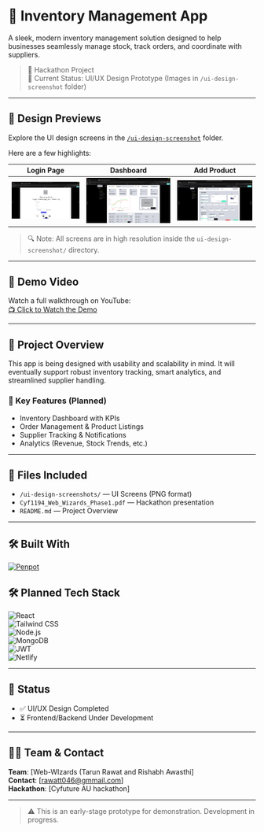 # 🧾 Inventory Management App

A sleek, modern inventory management solution designed to help businesses seamlessly manage stock, track orders, and coordinate with suppliers.

> 🚀 Hackathon Project  
> 📁 Current Status: UI/UX Design Prototype (Images in `/ui-design-screenshot` folder)

---

## 📸 Design Previews

Explore the UI design screens in the [`/ui-design-screenshot`](/ui-design-screenshot/) folder.

Here are a few highlights:

| Login Page | Dashboard | Add Product |
|------------|-----------|-------------|
| ![Login](ui-design-screenshot/login-page.png) | ![Dashboard](ui-design-screenshot/dashboard-page.png) | ![Add Product](ui-design-screenshot/add-product-page.png) |

> 🔍 Note: All screens are in high resolution inside the `ui-design-screenshot/` directory.

---

## 🎥 Demo Video

Watch a full walkthrough on YouTube:  
[📺 Click to Watch the Demo](https://youtu.be/wZopShMKPls)

---

## 📑 Project Overview

This app is being designed with usability and scalability in mind. It will eventually support robust inventory tracking, smart analytics, and streamlined supplier handling.

### 🔧 Key Features (Planned)

- Inventory Dashboard with KPIs  
- Order Management & Product Listings  
- Supplier Tracking & Notifications  
- Analytics (Revenue, Stock Trends, etc.)  

---

## 📂 Files Included

- `/ui-design-screenshots/` — UI Screens (PNG format)
- `Cyf1194_Web_Wizards_Phase1.pdf` — Hackathon presentation
- `README.md` — Project Overview

---

## 🛠️ Built With  

[![Penpot](https://img.shields.io/badge/Design-Penpot-7C3AED?logo=penpot&style=flat)](https://penpot.app/)

## 🛠️ Planned Tech Stack

![React](https://img.shields.io/badge/-React-61DAFB?logo=react&logoColor=black&style=flat)  
![Tailwind CSS](https://img.shields.io/badge/-Tailwind_CSS-38B2AC?logo=tailwind-css&logoColor=white&style=flat)  
![Node.js](https://img.shields.io/badge/-Node.js-339933?logo=node.js&logoColor=white&style=flat)  
![MongoDB](https://img.shields.io/badge/-MongoDB-47A248?logo=mongodb&logoColor=white&style=flat)  
![JWT](https://img.shields.io/badge/-JWT-black?logo=json-web-tokens&logoColor=white&style=flat)  
![Netlify](https://img.shields.io/badge/-Netlify-00C7B7?logo=netlify&logoColor=white&style=flat)  

---

## 🧠 Status

- ✅ UI/UX Design Completed
- ⏳ Frontend/Backend Under Development

---


## 🧑‍💻 Team & Contact

**Team**: [Web-WIzards (Tarun Rawat and Rishabh Awasthi]  
**Contact**: [rawatt046@gmmail.com]  
**Hackathon**: [Cyfuture AU hackathon]

---

> ⚠️ This is an early-stage prototype for demonstration. Development in progress.
